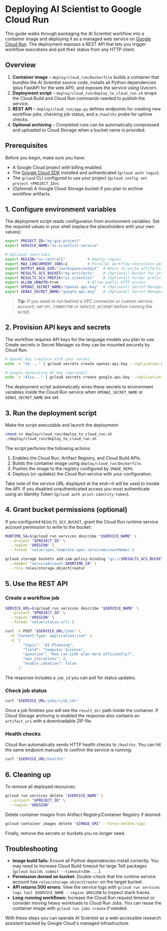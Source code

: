 # Deploying AI Scientist to Google Cloud Run

This guide walks through packaging the AI Scientist workflow into a container
image and deploying it as a managed web service on [Google Cloud Run](https://cloud.google.com/run).
The deployment exposes a REST API that lets you trigger workflow executions and
poll their status from any HTTP client.

## Overview

1. **Container image** – `deploy/cloud_run/Dockerfile` builds a container that
   bundles the AI Scientist source code, installs all Python dependencies (plus
   FastAPI for the web API), and exposes the service using Uvicorn.
2. **Deployment script** – `deploy/cloud_run/deploy_to_cloud_run.sh` wraps the
   Cloud Build and Cloud Run commands needed to publish the service.
3. **REST API** – `deploy/cloud_run/app.py` defines endpoints for creating new
   workflow jobs, checking job status, and a `/healthz` probe for uptime checks.
4. **Optional archiving** – Completed runs can be automatically compressed and
   uploaded to Cloud Storage when a bucket name is provided.

## Prerequisites

Before you begin, make sure you have:

- A Google Cloud project with billing enabled.
- The [Google Cloud SDK](https://cloud.google.com/sdk/docs/install) installed
  and authenticated (`gcloud auth login`).
- The `gcloud` CLI configured to use your project (`gcloud config set project <PROJECT_ID>`).
- (Optional) A Google Cloud Storage bucket if you plan to archive workflow
  artifacts.

## 1. Configure environment variables

The deployment script reads configuration from environment variables. Set the
required values in your shell (replace the placeholders with your own values):

```bash
export PROJECT_ID="my-gcp-project"
export SERVICE_NAME="ai-scientist-service"

# Optional overrides
export REGION="us-central1"          # Deploy region
export MAX_CONCURRENT_JOBS=1         # Parallel workflow executions per instance
export OUTPUT_BASE_DIR="/workspace/output"  # Where to write artifacts inside the container
export RESULTS_GCS_BUCKET="my-artifacts"    # (Optional) Bucket for archived results
export RESULTS_GCS_PREFIX="ai-scientist"    # (Optional) Folder prefix inside the bucket
export ALLOW_UNAUTH=true             # Allow public HTTP access
export OPENAI_SECRET_NAME="openai-api-key"  # (Optional) Secret Manager name for OpenAI key
export GENAI_SECRET_NAME="google-api-key"   # (Optional) Secret Manager name for Gemini key
```

> **Tip:** If you need to run behind a VPC connector or custom service account,
> set `VPC_CONNECTOR` or `SERVICE_ACCOUNT` before running the script.

## 2. Provision API keys and secrets

The workflow requires API keys for the language models you plan to use. Create
secrets in Secret Manager so they can be mounted securely by Cloud Run:

```bash
# OpenAI key (replace with your value)
echo -n "sk-..." | gcloud secrets create openai-api-key --replication-policy="automatic" --data-file=-

# Google Generative AI key (optional)
echo -n "AIza..." | gcloud secrets create google-api-key --replication-policy="automatic" --data-file=-
```

The deployment script automatically wires these secrets to environment
variables inside the Cloud Run service when `OPENAI_SECRET_NAME` or
`GENAI_SECRET_NAME` are set.

## 3. Run the deployment script

Make the script executable and launch the deployment:

```bash
chmod +x deploy/cloud_run/deploy_to_cloud_run.sh
./deploy/cloud_run/deploy_to_cloud_run.sh
```

The script performs the following actions:

1. Enables the Cloud Run, Artifact Registry, and Cloud Build APIs.
2. Builds the container image using `deploy/cloud_run/Dockerfile`.
3. Pushes the image to the registry configured by `IMAGE_REPO`.
4. Deploys (or updates) the Cloud Run service with your configuration.

Take note of the service URL displayed at the end—it will be used to invoke the
API. If you disabled unauthenticated access you must authenticate using an
Identity Token (`gcloud auth print-identity-token`).

## 4. Grant bucket permissions (optional)

If you configured `RESULTS_GCS_BUCKET`, grant the Cloud Run runtime service
account permission to write to the bucket:

```bash
RUNTIME_SA=$(gcloud run services describe "$SERVICE_NAME" \
  --project "$PROJECT_ID" \
  --region "$REGION" \
  --format 'value(spec.template.spec.serviceAccountName)')

gcloud storage buckets add-iam-policy-binding "gs://$RESULTS_GCS_BUCKET" \
  --member "serviceAccount:$RUNTIME_SA" \
  --role roles/storage.objectCreator
```

## 5. Use the REST API

### Create a workflow job

```bash
SERVICE_URL=$(gcloud run services describe "$SERVICE_NAME" \
  --project "$PROJECT_ID" \
  --region "$REGION" \
  --format 'value(status.url)')

curl -X POST "$SERVICE_URL/jobs" \
  -H 'Content-Type: application/json' \
  -d '{
        "topic": "AI Planning",
        "field": "Computer Science",
        "question": "How can LLMs plan more efficiently?",
        "max_iterations": 2,
        "enable_ideation": false
      }'
```

The response includes a `job_id` you can poll for status updates.

### Check job status

```bash
curl "$SERVICE_URL/jobs/<job_id>"
```

Once a job finishes you will see the `result_dir` path inside the container. If
Cloud Storage archiving is enabled the response also contains an `artifact_uri`
with a downloadable ZIP file.

### Health checks

Cloud Run automatically sends HTTP health checks to `/healthz`. You can hit the
same endpoint manually to confirm the service is running:

```bash
curl "$SERVICE_URL/healthz"
```

## 6. Cleaning up

To remove all deployed resources:

```bash
gcloud run services delete "$SERVICE_NAME" \
  --project "$PROJECT_ID" \
  --region "$REGION"
```

Delete container images from Artifact Registry/Container Registry if desired:

```bash
gcloud container images delete "$IMAGE_URI" --force-delete-tags
```

Finally, remove the secrets or buckets you no longer need.

## Troubleshooting

- **Image build fails:** Ensure all Python dependencies install correctly. You
  may need to increase Cloud Build timeout for large TeX packages
  (`gcloud builds submit --timeout=30m ...`).
- **Permission denied on bucket:** Double-check that the runtime service account
  has `roles/storage.objectCreator` on the target bucket.
- **API returns 500 errors:** View the service logs with `gcloud run services
  logs tail $SERVICE_NAME --region $REGION` to inspect stack traces.
- **Long-running workflows:** Increase the Cloud Run request timeout or consider
  moving heavy workloads to Cloud Run Jobs. You can reuse the container image
  with `gcloud run jobs create` if needed.

With these steps you can operate AI Scientist as a web-accessible research
assistant backed by Google Cloud's managed infrastructure.
